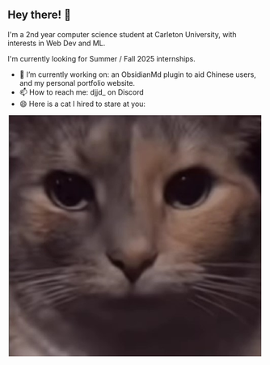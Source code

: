 ## Hey there! 👋

I'm a 2nd year computer science student at Carleton University, with interests in Web Dev and ML.

I'm currently looking for Summer / Fall 2025 internships. 

- 🔭 I’m currently working on: an ObsidianMd plugin to aid Chinese users, and my personal portfolio website.
- 📫 How to reach me: djjd_ on Discord
- 😄 Here is a cat I hired to stare at you:

<div align = 'center'>  
  <img src ='imCooked_cat.jpg' alt=''/>
</div>

<!--
**kiwidisco/kiwidisco** is a ✨ _special_ ✨ repository because its `README.md` (this file) appears on your GitHub profile.

Here are some ideas to get you started:

- 🔭 I’m currently working on ...
- 🌱 I’m currently learning ...
- 👯 I’m looking to collaborate on ...
- 🤔 I’m looking for help with ...
- 💬 Ask me about ...
- 📫 How to reach me: ...
- 😄 Pronouns: ...
- ⚡ Fun fact: ...
-->
